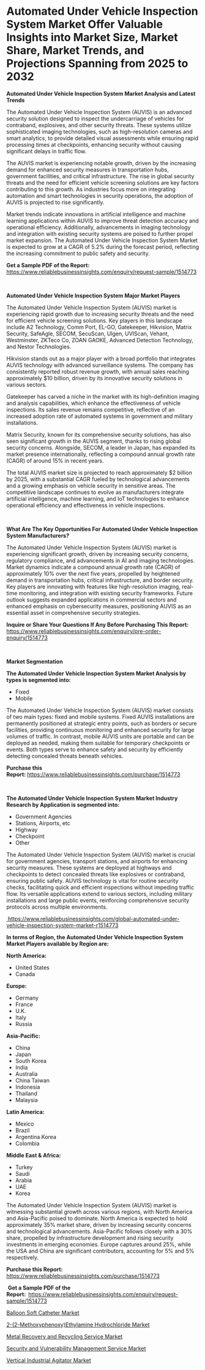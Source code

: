 <p><h1>Automated Under Vehicle Inspection System Market Offer Valuable Insights into Market Size, Market Share, Market Trends, and Projections Spanning from 2025 to 2032</h1></p><p><strong>Automated Under Vehicle Inspection System Market Analysis and Latest Trends</strong></p>
<p><p>The Automated Under Vehicle Inspection System (AUVIS) is an advanced security solution designed to inspect the undercarriage of vehicles for contraband, explosives, and other security threats. These systems utilize sophisticated imaging technologies, such as high-resolution cameras and smart analytics, to provide detailed visual assessments while ensuring rapid processing times at checkpoints, enhancing security without causing significant delays in traffic flow.</p><p>The AUVIS market is experiencing notable growth, driven by the increasing demand for enhanced security measures in transportation hubs, government facilities, and critical infrastructure. The rise in global security threats and the need for efficient vehicle screening solutions are key factors contributing to this growth. As industries focus more on integrating automation and smart technologies in security operations, the adoption of AUVIS is projected to rise significantly.</p><p>Market trends indicate innovations in artificial intelligence and machine learning applications within AUVIS to improve threat detection accuracy and operational efficiency. Additionally, advancements in imaging technology and integration with existing security systems are poised to further propel market expansion. The Automated Under Vehicle Inspection System Market is expected to grow at a CAGR of 5.2% during the forecast period, reflecting the increasing commitment to public safety and security.</p></p>
<p><strong>Get a Sample PDF of the Report:&nbsp;</strong> <a href="https://www.reliablebusinessinsights.com/enquiry/request-sample/1514773?utm_campaign=1113&utm_medium=2&utm_source=Github&utm_content=ia&utm_term=29032025&utm_id=automated-under-vehicle-inspection-system">https://www.reliablebusinessinsights.com/enquiry/request-sample/1514773</a></p>
<p>&nbsp;</p>
<p><strong>Automated Under Vehicle Inspection System Major Market Players</strong></p>
<p><p>The Automated Under Vehicle Inspection System (AUVIS) market is experiencing rapid growth due to increasing security threats and the need for efficient vehicle screening solutions. Key players in this landscape include A2 Technology, Comm Port, EL-GO, Gatekeeper, Hikvision, Matrix Security, SafeAgle, SECOM, SecuScan, Ulgen, UVIScan, Vehant, Westminster, ZKTeco Co, ZOAN GAOKE, Advanced Detection Technology, and Nestor Technologies.</p><p>Hikvision stands out as a major player with a broad portfolio that integrates AUVIS technology with advanced surveillance systems. The company has consistently reported robust revenue growth, with annual sales reaching approximately $10 billion, driven by its innovative security solutions in various sectors.</p><p>Gatekeeper has carved a niche in the market with its high-definition imaging and analysis capabilities, which enhance the effectiveness of vehicle inspections. Its sales revenue remains competitive, reflective of an increased adoption rate of automated systems in government and military installations.</p><p>Matrix Security, known for its comprehensive security solutions, has also seen significant growth in the AUVIS segment, thanks to rising global security concerns. Alongside, SECOM, a leader in Japan, has expanded its market presence internationally, reflecting a compound annual growth rate (CAGR) of around 15% in recent years.</p><p>The total AUVIS market size is projected to reach approximately $2 billion by 2025, with a substantial CAGR fueled by technological advancements and a growing emphasis on vehicle security in sensitive areas. The competitive landscape continues to evolve as manufacturers integrate artificial intelligence, machine learning, and IoT technologies to enhance operational efficiency and effectiveness in vehicle inspections.</p></p>
<p>&nbsp;</p>
<p><strong>What Are The Key Opportunities For Automated Under Vehicle Inspection System Manufacturers?</strong></p>
<p><p>The Automated Under Vehicle Inspection System (AUVIS) market is experiencing significant growth, driven by increasing security concerns, regulatory compliance, and advancements in AI and imaging technologies. Market dynamics indicate a compound annual growth rate (CAGR) of approximately 10% over the next five years, propelled by heightened demand in transportation hubs, critical infrastructure, and border security. Key players are innovating with features like high-resolution imaging, real-time monitoring, and integration with existing security frameworks. Future outlook suggests expanded applications in commercial sectors and enhanced emphasis on cybersecurity measures, positioning AUVIS as an essential asset in comprehensive security strategies.</p></p>
<p><strong>Inquire or Share Your Questions If Any Before Purchasing This Report:</strong> <a href="https://www.reliablebusinessinsights.com/enquiry/pre-order-enquiry/1514773?utm_campaign=1113&utm_medium=2&utm_source=Github&utm_content=ia&utm_term=29032025&utm_id=automated-under-vehicle-inspection-system">https://www.reliablebusinessinsights.com/enquiry/pre-order-enquiry/1514773</a></p>
<p>&nbsp;</p>
<p><strong>Market Segmentation</strong></p>
<p><strong>The Automated Under Vehicle Inspection System Market Analysis by types is segmented into:</strong></p>
<p><ul><li>Fixed</li><li>Mobile</li></ul></p>
<p><p>The Automated Under Vehicle Inspection System (AUVIS) market consists of two main types: fixed and mobile systems. Fixed AUVIS installations are permanently positioned at strategic entry points, such as borders or secure facilities, providing continuous monitoring and enhanced security for large volumes of traffic. In contrast, mobile AUVIS units are portable and can be deployed as needed, making them suitable for temporary checkpoints or events. Both types serve to enhance safety and security by efficiently detecting concealed threats beneath vehicles.</p></p>
<p><strong>Purchase this Report:&nbsp;</strong><a href="https://www.reliablebusinessinsights.com/purchase/1514773?utm_campaign=1113&utm_medium=2&utm_source=Github&utm_content=ia&utm_term=29032025&utm_id=automated-under-vehicle-inspection-system">https://www.reliablebusinessinsights.com/purchase/1514773</a></p>
<p>&nbsp;</p>
<p><strong>The Automated Under Vehicle Inspection System Market Industry Research by Application is segmented into:</strong></p>
<p><ul><li>Government Agencies</li><li>Stations, Airports, etc</li><li>Highway</li><li>Checkpoint</li><li>Other</li></ul></p>
<p><p>The Automated Under Vehicle Inspection System (AUVIS) market is crucial for government agencies, transport stations, and airports for enhancing security measures. These systems are deployed at highways and checkpoints to detect concealed threats like explosives or contraband, ensuring public safety. AUVIS technology is vital for routine security checks, facilitating quick and efficient inspections without impeding traffic flow. Its versatile applications extend to various sectors, including military installations and large public events, reinforcing comprehensive security protocols across multiple environments.</p></p>
<p><a href="https://www.reliablebusinessinsights.com/global-automated-under-vehicle-inspection-system-market-r1514773?utm_campaign=1113&utm_medium=2&utm_source=Github&utm_content=ia&utm_term=29032025&utm_id=automated-under-vehicle-inspection-system">&nbsp;https://www.reliablebusinessinsights.com/global-automated-under-vehicle-inspection-system-market-r1514773</a></p>
<p><strong>In terms of Region, the Automated Under Vehicle Inspection System Market Players available by Region are:</strong></p>
<p>
    <p> <strong> North America: </strong>
        <ul>
            <li>United States</li>
            <li>Canada</li>
        </ul>
        </p> 
    <p> <strong> Europe: </strong>
        <ul>
            <li>Germany</li>
            <li>France</li>
            <li>U.K.</li>
            <li>Italy</li>
            <li>Russia</li>
        </ul>
        </p> 
    <p> <strong> Asia-Pacific: </strong>
        <ul>
            <li>China</li>
            <li>Japan</li>
            <li>South Korea</li>
            <li>India</li>
            <li>Australia</li>
            <li>China Taiwan</li>
            <li>Indonesia</li>
            <li>Thailand</li>
            <li>Malaysia</li>
        </ul>
        </p> 
    <p> <strong> Latin America: </strong>
        <ul>
            <li>Mexico</li>
            <li>Brazil</li>
            <li>Argentina Korea</li>
            <li>Colombia</li>
        </ul>
        </p> 
    <p> <strong> Middle East & Africa: </strong>
        <ul>
            <li>Turkey</li>
            <li>Saudi</li>
            <li>Arabia</li>
            <li>UAE</li>
            <li>Korea</li>
        </ul>
    </p>
    </p>
<p><p>The Automated Under Vehicle Inspection System (AUVIS) market is witnessing substantial growth across various regions, with North America and Asia-Pacific poised to dominate. North America is expected to hold approximately 35% market share, driven by increasing security concerns and technological advancements. Asia-Pacific follows closely with a 30% share, propelled by infrastructure development and rising security investments in emerging economies. Europe captures around 25%, while the USA and China are significant contributors, accounting for 5% and 5% respectively.</p></p>
<p><strong>Purchase this Report: </strong><a href="https://www.reliablebusinessinsights.com/purchase/1514773?utm_campaign=1113&utm_medium=2&utm_source=Github&utm_content=ia&utm_term=29032025&utm_id=automated-under-vehicle-inspection-system">https://www.reliablebusinessinsights.com/purchase/1514773</a></p>
<p>&nbsp;<strong>Get a Sample PDF of the Report:&nbsp;&nbsp;</strong><a href="https://www.reliablebusinessinsights.com/enquiry/request-sample/1514773?utm_campaign=1113&utm_medium=2&utm_source=Github&utm_content=ia&utm_term=29032025&utm_id=automated-under-vehicle-inspection-system">https://www.reliablebusinessinsights.com/enquiry/request-sample/1514773</a></p>
<p><strong></strong></p>
<p><p><a href="https://github.com/gorbaicodaro/Market-Research-Report-List-1/blob/main/balloon-soft-catheter-market.md?utm_campaign=1113&utm_medium=2&utm_source=Github&utm_content=ia&utm_term=29032025&utm_id=automated-under-vehicle-inspection-system">Balloon Soft Catheter Market</a></p><p><a href="https://github.com/safatabhee/Market-Research-Report-List-1/blob/main/2-2-methoxyphenoxyethylamine-hydrochloride-market.md?utm_campaign=1113&utm_medium=2&utm_source=Github&utm_content=ia&utm_term=29032025&utm_id=automated-under-vehicle-inspection-system">2-(2-Methoxyphenoxy)Ethylamine Hydrochloride Market</a></p><p><a href="https://github.com/sivyerloucks/Market-Research-Report-List-1/blob/main/metal-recovery-and-recycling-service-market.md?utm_campaign=1113&utm_medium=2&utm_source=Github&utm_content=ia&utm_term=29032025&utm_id=automated-under-vehicle-inspection-system">Metal Recovery and Recycling Service Market</a></p><p><a href="https://github.com/tamerlgwilt/Market-Research-Report-List-1/blob/main/security-and-vulnerability-management-service-market.md?utm_campaign=1113&utm_medium=2&utm_source=Github&utm_content=ia&utm_term=29032025&utm_id=automated-under-vehicle-inspection-system">Security and Vulnerability Management Service Market</a></p><p><a href="https://github.com/rwanjamiul/Market-Research-Report-List-1/blob/main/vertical-industrial-agitator-market.md?utm_campaign=1113&utm_medium=2&utm_source=Github&utm_content=ia&utm_term=29032025&utm_id=automated-under-vehicle-inspection-system">Vertical Industrial Agitator Market</a></p></p>